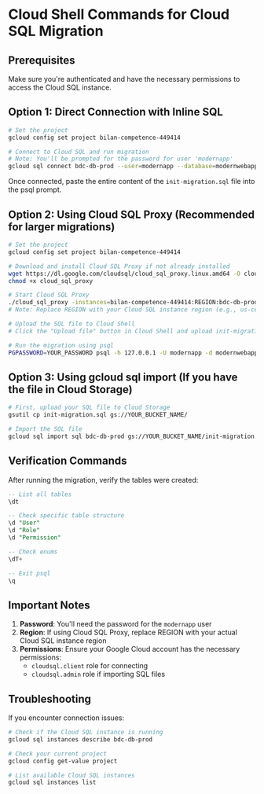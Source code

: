 # Cloud Shell Commands for Cloud SQL Migration

## Prerequisites
Make sure you're authenticated and have the necessary permissions to access the Cloud SQL instance.

## Option 1: Direct Connection with Inline SQL

```bash
# Set the project
gcloud config set project bilan-competence-449414

# Connect to Cloud SQL and run migration
# Note: You'll be prompted for the password for user 'modernapp'
gcloud sql connect bdc-db-prod --user=modernapp --database=modernwebapp
```

Once connected, paste the entire content of the `init-migration.sql` file into the psql prompt.

## Option 2: Using Cloud SQL Proxy (Recommended for larger migrations)

```bash
# Set the project
gcloud config set project bilan-competence-449414

# Download and install Cloud SQL Proxy if not already installed
wget https://dl.google.com/cloudsql/cloud_sql_proxy.linux.amd64 -O cloud_sql_proxy
chmod +x cloud_sql_proxy

# Start Cloud SQL Proxy
./cloud_sql_proxy -instances=bilan-competence-449414:REGION:bdc-db-prod=tcp:5432 &
# Note: Replace REGION with your Cloud SQL instance region (e.g., us-central1)

# Upload the SQL file to Cloud Shell
# Click the "Upload file" button in Cloud Shell and upload init-migration.sql

# Run the migration using psql
PGPASSWORD=YOUR_PASSWORD psql -h 127.0.0.1 -U modernapp -d modernwebapp -f init-migration.sql
```

## Option 3: Using gcloud sql import (If you have the file in Cloud Storage)

```bash
# First, upload your SQL file to Cloud Storage
gsutil cp init-migration.sql gs://YOUR_BUCKET_NAME/

# Import the SQL file
gcloud sql import sql bdc-db-prod gs://YOUR_BUCKET_NAME/init-migration.sql --database=modernwebapp
```

## Verification Commands

After running the migration, verify the tables were created:

```sql
-- List all tables
\dt

-- Check specific table structure
\d "User"
\d "Role"
\d "Permission"

-- Check enums
\dT+

-- Exit psql
\q
```

## Important Notes

1. **Password**: You'll need the password for the `modernapp` user
2. **Region**: If using Cloud SQL Proxy, replace REGION with your actual Cloud SQL instance region
3. **Permissions**: Ensure your Google Cloud account has the necessary permissions:
   - `cloudsql.client` role for connecting
   - `cloudsql.admin` role if importing SQL files

## Troubleshooting

If you encounter connection issues:

```bash
# Check if the Cloud SQL instance is running
gcloud sql instances describe bdc-db-prod

# Check your current project
gcloud config get-value project

# List available Cloud SQL instances
gcloud sql instances list
```